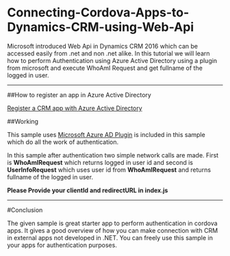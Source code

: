 # Connecting-Cordova-Apps-to-Dynamics-CRM-using-Web-Api

Microsoft introduced Web Api in Dynamics CRM 2016 which can be accessed easily from .net and non .net alike.
In this tutorial we will learn how to perform Authentication using Azure Active Directory using a plugin from microsoft and execute 
WhoAmI Request and get fullname of the logged in user.

-------------------------------

##How to register an app in Azure Active Directory

[Register a CRM app with Azure Active Directory](https://msdn.microsoft.com/en-us/library/mt622431.aspx)

##Working

This sample uses [Microsoft Azure AD Plugin](https://github.com/AzureAD/azure-activedirectory-library-for-cordova) is included in this sample which do all the work of authentication.

In this sample after authentication two simple network calls are made. First is **WhoAmIRequest** which returns logged in user id and second is **UserInfoRequest** which uses user id from **WhoAmIRequest** and returns fullname of the logged in user.

**Please Provide your clientId and redirectURL in index.js** 

--------------------

#Conclusion

The given sample is great starter app to perform authentication in cordova apps. It gives a good overview of how you can make connection with CRM in external apps not developed in .NET. You can freely use this sample in your apps for authentication purposes.
